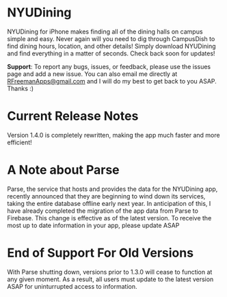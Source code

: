 # NYUDining
NYUDining for iPhone makes finding all of the dining halls on campus simple and easy. Never again will you need to dig through CampusDish to find dining hours, location, and other details! Simply download NYUDining and find everything in a matter of seconds. Check back soon for updates!

**Support**: To report any bugs, issues, or feedback, please use the issues page and add a new issue. You can also email me directly at RFreemanApps@gmail.com and I will do my best to get back to you ASAP. Thanks :)

# Current Release Notes
Version 1.4.0 is completely rewritten, making the app much faster and more efficient!

# A Note about Parse
Parse, the service that hosts and provides the data for the NYUDining app, recently announced that they are beginning to wind down its services, taking the entire database offline early next year. In anticipation of this, I have already completed the migration of the app data from Parse to Firebase. This change is effective as of the latest version. To receive the most up to date information in your app, please update ASAP
# End of Support For Old Versions
With Parse shutting down, versions prior to 1.3.0 will cease to function at any given moment. As a result, all users must update to the latest version ASAP for uninturrupted access to information.
